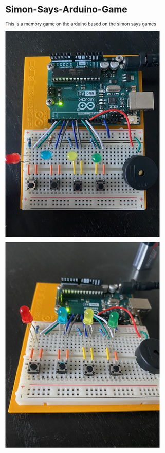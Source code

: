 # Simon-Says-Arduino-Game
This is a memory game on the arduino based on the simon says games

![Image1](/Showcase/Arduino%20Project%201.jpg)  

![Image2](/Showcase/Arduino%20Project%202.jpg)
